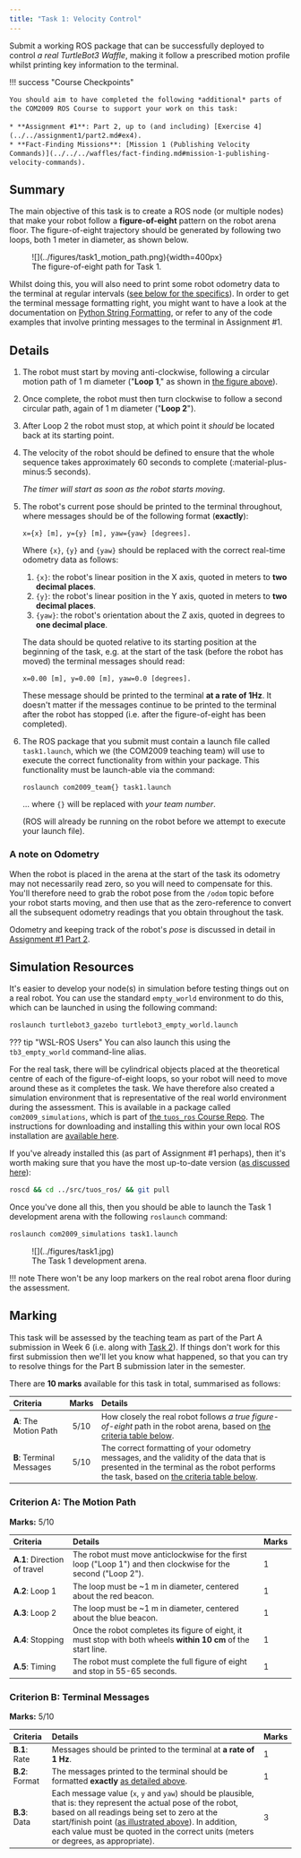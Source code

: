 ```yaml
---  
title: "Task 1: Velocity Control"
---  
```


Submit a working ROS package that can be successfully deployed to control *a real TurtleBot3 Waffle*, making it follow a prescribed motion profile whilst printing key information to the terminal.

!!! success "Course Checkpoints"
    
    You should aim to have completed the following *additional* parts of the COM2009 ROS Course to support your work on this task: 

    * **Assignment #1**: Part 2, up to (and including) [Exercise 4](../../assignment1/part2.md#ex4).
    * **Fact-Finding Missions**: [Mission 1 (Publishing Velocity Commands)](../../../waffles/fact-finding.md#mission-1-publishing-velocity-commands).

## Summary

The main objective of this task is to create a ROS node (or multiple nodes) that make your robot follow a **figure-of-eight** pattern on the robot arena floor. The figure-of-eight trajectory should be generated by following two loops, both 1 meter in diameter, as shown below. <a name="fig-eight"></a>

<figure markdown>
  ![](../figures/task1_motion_path.png){width=400px}
  <figcaption>The figure-of-eight path for Task 1.</figcaption>
</figure>

Whilst doing this, you will also need to print some robot odometry data to the terminal at regular intervals ([see below for the specifics](#details)). In order to get the terminal message formatting right, you might want to have a look at the documentation on [Python String Formatting](https://docs.python.org/3/tutorial/inputoutput.html), or refer to any of the code examples that involve printing messages to the terminal in Assignment #1.

## Details

1. The robot must start by moving anti-clockwise, following a circular motion path of 1 m diameter ("**Loop 1**," as shown in [the figure above](#fig-eight)).
1. Once complete, the robot must then turn clockwise to follow a second circular path, again of 1 m diameter ("**Loop 2**").
1. After Loop 2 the robot must stop, at which point it *should* be located back at its starting point.
1. The velocity of the robot should be defined to ensure that the whole sequence takes approximately 60 seconds to complete (:material-plus-minus:5 seconds).

    *The timer will start as soon as the robot starts moving*.

1. The robot's current pose should be printed to the terminal throughout, where messages should be of the following format (**exactly**): <a name="msg-format"></a>
	
    ``` { .txt .no-copy }
    x={x} [m], y={y} [m], yaw={yaw} [degrees].
	```

	Where `{x}`, `{y}` and `{yaw}` should be replaced with the correct real-time odometry data as follows:
	
	1. `{x}`: the robot's linear position in the X axis, quoted in meters to **two decimal places**.
    1. `{y}`: the robot's linear position in the Y axis, quoted in meters to **two decimal places**.
	1. `{yaw}`: the robot's orientation about the Z axis, quoted in degrees to **one decimal place**.
	
	The data should be quoted relative to its starting position at the beginning of the task, e.g. at the start of the task (before the robot has moved) the terminal messages should read:

    ``` { .txt .no-copy }
    x=0.00 [m], y=0.00 [m], yaw=0.0 [degrees].
    ```
	
	These message should be printed to the terminal **at a rate of 1Hz**. It doesn't matter if the messages continue to be printed to the terminal after the robot has stopped (i.e. after the figure-of-eight has been completed).
	
1. The ROS package that you submit must contain a launch file called `task1.launch`, which we (the COM2009 teaching team) will use to execute the correct functionality from within your package. This functionality must be launch-able via the command: <a name="launch"></a>
	 
	``` { .bash .no-copy }
    roslaunch com2009_team{} task1.launch
    ```
	
	... where `{}` will be replaced with *your team number*.
	 
	(ROS will already be running on the robot before we attempt to execute your launch file). 
  
### A note on Odometry

When the robot is placed in the arena at the start of the task its odometry may not necessarily read zero, so you will need to compensate for this. You'll therefore need to grab the robot pose from the `/odom` topic before your robot starts moving, and then use that as the zero-reference to convert all the subsequent odometry readings that you obtain throughout the task.

Odometry and keeping track of the robot's *pose* is discussed in detail in [Assignment #1 Part 2](../../assignment1/part2.md).

## Simulation Resources

It's easier to develop your node(s) in simulation before testing things out on a real robot. You can use the standard `empty_world` environment to do this, which can be launched in using the following command:

```bash
roslaunch turtlebot3_gazebo turtlebot3_empty_world.launch
```

??? tip "WSL-ROS Users"
    You can also launch this using the `tb3_empty_world` command-line alias.

For the real task, there will be cylindrical objects placed at the theoretical centre of each of the figure-of-eight loops, so your robot will need to move around these as it completes the task. We have therefore also created a simulation environment that is representative of the real world environment during the assessment. This is available in a package called `com2009_simulations`, which is part of [the `tuos_ros` Course Repo](https://github.com/tom-howard/tuos_ros.git). The instructions for downloading and installing this within your own local ROS installation are [available here](../../../extras/tuos-ros.md).

If you've already installed this (as part of Assignment #1 perhaps), then it's worth making sure that you have the most up-to-date version ([as discussed here](../../../extras/tuos-ros.md#updating)):

```bash
roscd && cd ../src/tuos_ros/ && git pull
```

Once you've done all this, then you should be able to launch the Task 1 development arena with the following `roslaunch` command:

```bash
roslaunch com2009_simulations task1.launch
```

<figure markdown>
  ![](../figures/task1.jpg)
  <figcaption>The Task 1 development arena.</figcaption>
</figure>

!!! note
    There won't be any loop markers on the real robot arena floor during the assessment.

## Marking

This task will be assessed by the teaching team as part of the Part A submission in Week 6 (i.e. along with [Task 2](./task2.md)). If things don't work for this first submission then we'll let you know what happened, so that you can try to resolve things for the Part B submission later in the semester.

There are **10 marks** available for this task in total, summarised as follows:

<center>

| Criteria | Marks | Details |
| :--- | :---: | :--- |
| **A**: The Motion Path | 5/10 | How closely the real robot follows *a true figure-of-eight* path in the robot arena, based on [the criteria table below](#criterion-a-the-motion-path). |
| **B**: Terminal Messages | 5/10 | The correct formatting of your odometry messages, and the validity of the data that is presented in the terminal as the robot performs the task, based on [the criteria table below](#criterion-b-terminal-messages). |

</center>

### Criterion A: The Motion Path

**Marks:** 5/10

<center>

| Criteria | Details | Marks|
| :--- | :--- | :--- |
| **A.1**: Direction of travel | The robot must move anticlockwise for the first loop ("Loop 1") and then clockwise for the second ("Loop 2"). | 1 |
| **A.2**: Loop 1 | The loop must be ~1 m in diameter, centered about the red beacon. | 1 |
| **A.3**: Loop 2 | The loop must be ~1 m in diameter, centered about the blue beacon. | 1 |
| **A.4**: Stopping | Once the robot completes its figure of eight, it must stop with both wheels **within 10 cm** of the start line. | 1 |
| **A.5**: Timing | The robot must complete the full figure of eight and stop in 55-65 seconds. | 1 |

</center>

### Criterion B: Terminal Messages

**Marks:** 5/10

<center>

| Criteria | Details | Marks|
| :--- | :--- | :--- |
| **B.1**: Rate | Messages should be printed to the terminal at **a rate of 1 Hz**. | 1 |
| **B.2**: Format | The messages printed to the terminal should be formatted **exactly** [as detailed above](#msg-format). | 1 |
| **B.3**: Data | Each message value (`x`, `y` and `yaw`) should be plausible, that is: they represent the actual pose of the robot, based on all readings being set to zero at the start/finish point ([as illustrated above](#fig-eight)). In addition, each value must be quoted in the correct units (meters or degrees, as appropriate). | 3 |

</center>
